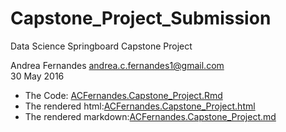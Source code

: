 # Capstone_Project_Submission

Data Science Springboard Capstone Project 

Andrea Fernandes andrea.c.fernandes1@gmail.com  
30 May 2016  


- The Code: [ACFernandes.Capstone_Project.Rmd](https://github.com/andreafernandes/Capstone_Project_Submission/blob/master/ACFernandes.Capstone_Project.Rmd)   
- The rendered html:[ACFernandes.Capstone_Project.html](https://github.com/andreafernandes/Capstone_Project_Submission/blob/master/ACFernandes.Capstone_Project.html)  
- The rendered markdown:[ACFernandes.Capstone_Project.md](https://github.com/andreafernandes/Capstone_Project_Submission/blob/master/ACFernandes.Capstone_Project.md)  
